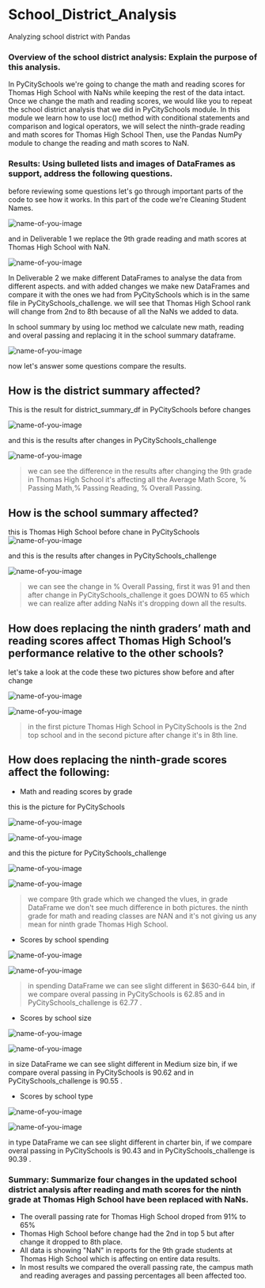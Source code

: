 # School_District_Analysis
Analyzing school district with Pandas


### Overview of the school district analysis: Explain the purpose of this analysis.
In PyCitySchools we're going to change the math and reading scores for Thomas High School with NaNs while keeping the rest of the data intact. Once we change the math and reading scores, we would like you to repeat the school district analysis that we did in PyCitySchools module.
In this module we learn how to use loc() method with conditional statements and comparison and logical operators, we will select the ninth-grade reading and math scores for Thomas High School Then, use the Pandas NumPy module to change the reading and math scores to NaN.

### Results: Using bulleted lists and images of DataFrames as support, address the following questions.

before reviewing some questions let's go through important parts of the code to see how it works.
In this part of the code we're Cleaning Student Names.

![name-of-you-image](clean.PNG)

and in Deliverable 1 we replace the 9th grade reading and math scores at Thomas High School with NaN. 

![name-of-you-image](nan.PNG)

In Deliverable 2 we make different DataFrames to analyse the data from different aspects. and with added changes we make new DataFrames and compare it with the ones we had from PyCitySchools which is in the same file in PyCitySchools_challenge. we will see that Thomas High School rank will change from 2nd to 8th because of all the NaNs we added to data.

In school summary by using loc method we calculate new math, reading and overal passing and replacing it in the school summary dataframe.

![name-of-you-image](overall.PNG)

now let's answer some questions compare the results.

## How is the district summary affected?

This is the result for district_summary_df in PyCitySchools before changes

![name-of-you-image](district_summary_df1.PNG)

and this is the results after changes in PyCitySchools_challenge

![name-of-you-image](district_summary_df2.PNG)

> we can see the difference in the results after changing the 9th grade in Thomas High School it's affecting all the Average Math Score, % Passing Math,% Passing Reading, % Overall Passing.

## How is the school summary affected?

this is Thomas High School before chane in PyCitySchools
![name-of-you-image](per_school_summary_df1.PNG)

and this is the results after changes in PyCitySchools_challenge 

![name-of-you-image](per_school_summary_df2.PNG)

> we can see the change in % Overall Passing, first it was 91 and then after change in PyCitySchools_challenge it goes DOWN to 65 which we can realize after adding NaNs it's dropping down all the results.

## How does replacing the ninth graders’ math and reading scores affect Thomas High School’s performance relative to the other schools?

let's take a look at the code these two pictures show before and after change

![name-of-you-image](top5_1.PNG)

![name-of-you-image](top5_2.PNG)

> in the first picture Thomas High School in PyCitySchools is the 2nd top school and in the second picture after change it's in 8th line.

## How does replacing the ninth-grade scores affect the following:

- Math and reading scores by grade

this is the picture for PyCitySchools

![name-of-you-image](math_grade1.PNG)

![name-of-you-image](reading_grade1.PNG)

and this the picture for PyCitySchools_challenge

![name-of-you-image](math_grade2.PNG)

![name-of-you-image](reading_grade2.PNG)

> we compare 9th grade which we changed the vlues, in grade DataFrame we don't see much difference in both pictures. the ninth grade for math and reading classes are NAN and it's not giving us any mean for ninth grade Thomas High School.

- Scores by school spending

![name-of-you-image](spending1.PNG)

![name-of-you-image](spending2.PNG)

> in spending DataFrame we can see slight different in $630-644 bin, if we compare overal passing in PyCitySchools is 62.85 and in PyCitySchools_challenge is 62.77 .

- Scores by school size

![name-of-you-image](size1.PNG)

![name-of-you-image](size2.PNG)

in size DataFrame we can see slight different in Medium size bin, if we compare overal passing in PyCitySchools is 90.62 and in PyCitySchools_challenge is 90.55 .

- Scores by school type

![name-of-you-image](type1.PNG)

![name-of-you-image](type2.PNG)

in type DataFrame we can see slight different in charter bin, if we compare overal passing in PyCitySchools is 90.43 and in PyCitySchools_challenge is 90.39 .

### Summary: Summarize four changes in the updated school district analysis after reading and math scores for the ninth grade at Thomas High School have been replaced with NaNs.

- The overall passing rate for Thomas High School droped from 91% to 65%
- Thomas High School before change had the 2nd in top 5 but after change it dropped to 8th place.
- All data is showing "NaN" in reports for the 9th grade students at Thomas High School which is affecting on entire data results.
- In most results we compared the overall passing rate, the campus math and reading averages and passing percentages all been affected too. 
